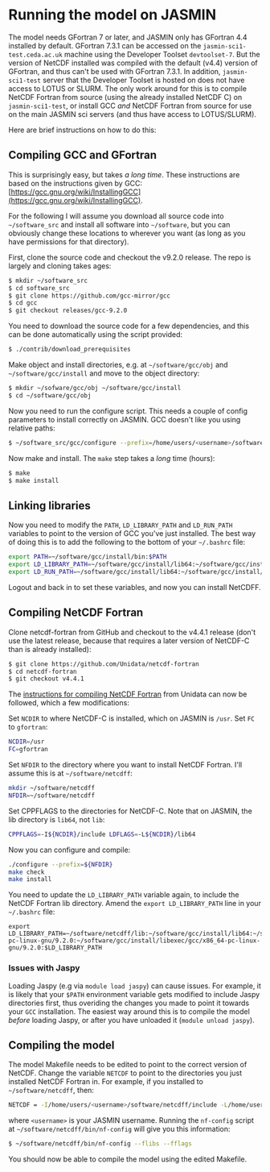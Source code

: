 # Running the model on JASMIN

The model needs GFortran 7 or later, and JASMIN only has GFortran 4.4 installed by default. GFortran 7.3.1 can be accessed on the `jasmin-sci1-test.ceda.ac.uk` machine using the Developer Toolset `devtoolset-7`. But the version of NetCDF installed was compiled with the default (v4.4) version of GFortran, and thus can't be used with GFortran 7.3.1. In addition, `jasmin-sci1-test` server that the Developer Toolset is hosted on does not have access to LOTUS or SLURM. The only work around for this is to compile NetCDF Fortran from source (using the already installed NetCDF C) on `jasmin-sci1-test`, or install GCC *and* NetCDF Fortran from source for use on the main JASMIN sci servers (and thus have access to LOTUS/SLURM).

Here are brief instructions on how to do this:

## Compiling GCC and GFortran

This is surprisingly easy, but takes *a long time*. These instructions are based on the instructions given by GCC: [https://gcc.gnu.org/wiki/InstallingGCC](https://gcc.gnu.org/wiki/InstallingGCC).

For the following I will assume you download all source code into `~/software_src` and install all software into `~/software`, but you can obviously change these locations to wherever you want (as long as you have permissions for that directory).

First, clone the source code and checkout the v9.2.0 release. The repo is largely and cloning takes ages:

```bash
$ mkdir ~/software_src
$ cd software_src
$ git clone https://github.com/gcc-mirror/gcc
$ cd gcc
$ git checkout releases/gcc-9.2.0
```

You need to download the source code for a few dependencies, and this can be done automatically using the script provided:

```bash
$ ./contrib/download_prerequisites
```

Make object and install directories, e.g. at `~/software/gcc/obj` and `~/software/gcc/install` and move to the object directory:

```bash
$ mkdir ~/sofware/gcc/obj ~/software/gcc/install
$ cd ~/software/gcc/obj
```

Now you need to run the configure script. This needs a couple of config parameters to install correctly on JASMIN. GCC doesn't like you using relative paths:

```bash
$ ~/software_src/gcc/configure --prefix=/home/users/<username>/software/gcc/install --enable-languages=c,fortran --disable-multilib
```

Now make and install. The `make` step takes a *long* time (hours):

```bash
$ make
$ make install
```

## Linking libraries

Now you need to modify the `PATH`, `LD_LIBRARY_PATH` and `LD_RUN_PATH` variables to point to the version of GCC you've just installed. The best way of doing this is to add the following to the bottom of your `~/.bashrc` file:

```bash
export PATH=~/software/gcc/install/bin:$PATH
export LD_LIBRARY_PATH=~/software/gcc/install/lib64:~/software/gcc/install/lib/gcc/x86_64-pc-linux-gnu/9.2.0:~/software/gcc/install/libexec/gcc/x86_64-pc-linux-gnu/9.2.0:$LD_LIBRARY_PATH
export LD_RUN_PATH=~/software/gcc/install/lib64:~/software/gcc/install/lib/gcc/x86_64-pc-linux-gnu/9.2.0:~/software/gcc/install/libexec/gcc/x86_64-pc-linux-gnu/9.2.0:$LD_RUN_PATH
```

Logout and back in to set these variables, and now you can install NetCDFF.

## Compiling NetCDF Fortran

Clone netcdf-fortran from GitHub and checkout to the v4.4.1 release (don't use the latest release, because that requires a later version of NetCDF-C than is already installed):

```bash
$ git clone https://github.com/Unidata/netcdf-fortran
$ cd netcdf-fortran
$ git checkout v4.4.1
```

The [instructions for compiling NetCDF Fortran](https://www.unidata.ucar.edu/software/netcdf/docs/building_netcdf_fortran.html) from Unidata can now be followed, which a few modifications:

Set `NCDIR` to where NetCDF-C is installed, which on JASMIN is `/usr`. Set `FC` to `gfortran`:

```bash
NCDIR=/usr
FC=gfortran
```

Set `NFDIR` to the directory where you want to install NetCDF Fortran. I'll assume this is at `~/software/netcdff`: 

```bash
mkdir ~/software/netcdff
NFDIR=~/software/netcdff
```

Set CPPFLAGS to the directories for NetCDF-C. Note that on JASMIN, the lib directory is `lib64`, not `lib`:

```bash
CPPFLAGS=-I${NCDIR}/include LDFLAGS=-L${NCDIR}/lib64
```

Now you can configure and compile:

```bash
./configure --prefix=${NFDIR}
make check
make install
```

You need to update the `LD_LIBRARY_PATH` variable again, to include the NetCDF Fortran lib directory. Amend the `export LD_LIBRARY_PATH` line in your `~/.bashrc` file:

```
export LD_LIBRARY_PATH=~/software/netcdff/lib:~/software/gcc/install/lib64:~/software/gcc/install/lib/gcc/x86_64-pc-linux-gnu/9.2.0:~/software/gcc/install/libexec/gcc/x86_64-pc-linux-gnu/9.2.0:$LD_LIBRARY_PATH
```

### Issues with Jaspy

Loading Jaspy (e.g via `module load jaspy`) can cause issues. For example, it is likely that your `$PATH` environment variable gets modified to include Jaspy directories first, thus overiding the changes you made to point it towards your `GCC` installation. The easiest way around this is to compile the model *before* loading Jaspy, or after you have unloaded it (`module unload jaspy`).

## Compiling the model

The model Makefile needs to be edited to point to the correct version of NetCDF. Change the variable `NETCDF` to point to the directories you just installed NetCDF Fortran in. For example, if you installed to `~/software/netcdff`, then:

```bash
NETCDF = -I/home/users/<username>/software/netcdff/include -L/home/users/<username>/software/netcdff/lib -lnetcdff -lnetcdf
```

where `<username>` is your JASMIN username. Running the `nf-config` script at `~/software/netcdff/bin/nf-config` will give you this information:

```bash
$ ~/software/netcdff/bin/nf-config --flibs --fflags
```

You should now be able to compile the model using the edited Makefile.
